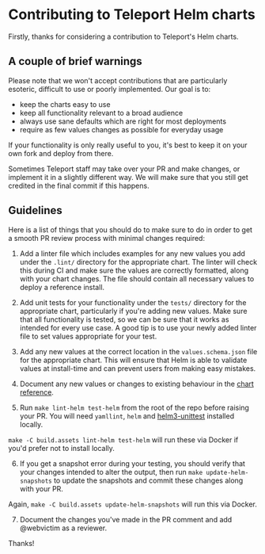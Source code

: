 # Contributing to Teleport Helm charts

Firstly, thanks for considering a contribution to Teleport's Helm charts.

## A couple of brief warnings

Please note that we won't accept contributions that are particularly esoteric, difficult to use or poorly implemented.
Our goal is to:

- keep the charts easy to use
- keep all functionality relevant to a broad audience
- always use sane defaults which are right for most deployments
- require as few values changes as possible for everyday usage

If your functionality is only really useful to you, it's best to keep it on your own fork and deploy from there.

Sometimes Teleport staff may take over your PR and make changes, or implement it in a slightly different way. We will
make sure that you still get credited in the final commit if this happens.

## Guidelines

Here is a list of things that you should do to make sure to do in order to get a smooth PR review process with minimal
changes required:

1) Add a linter file which includes examples for any new values you add under the `.lint/` directory for the
appropriate chart. The linter will check this during CI and make sure the values are correctly formatted, along
with your chart changes. The file should contain all necessary values to deploy a reference install.

2) Add unit tests for your functionality under the `tests/` directory for the appropriate chart, particularly if you're
adding new values. Make sure that all functionality is tested, so we can be sure that it works as intended for every use
case. A good tip is to use your newly added linter file to set values appropriate for your test.

3) Add any new values at the correct location in the `values.schema.json` file for the appropriate chart. This
will ensure that Helm is able to validate values at install-time and can prevent users from making easy mistakes.

4) Document any new values or changes to existing behaviour in the [chart reference](../../docs/pages/kubernetes-access/helm/reference.mdx).

5) Run `make lint-helm test-helm` from the root of the repo before raising your PR.
You will need `yamllint`, `helm` and [helm3-unittest](https://github.com/vbehar/helm3-unittest) installed locally.

`make -C build.assets lint-helm test-helm` will run these via Docker if you'd prefer not to install locally.

6) If you get a snapshot error during your testing, you should verify that your changes intended to alter the output,
then run `make update-helm-snapshots` to update the snapshots and commit these changes along with your PR.

Again, `make -C build.assets update-helm-snapshots` will run this via Docker.

7) Document the changes you've made in the PR comment and add @webvictim as a reviewer.

Thanks!
